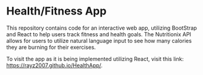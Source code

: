 # Health/Fitness App

This repository contains code for an interactive web app, utilizing BootStrap and React to help users track fitness and health goals. The Nutritionix API allows for users to utilize natural language input to see how many calories they are burning for their exercises. 

To visit the app as it is being implemented utilizing React, visit this link: https://rayz2007.github.io/HealthApp/.



